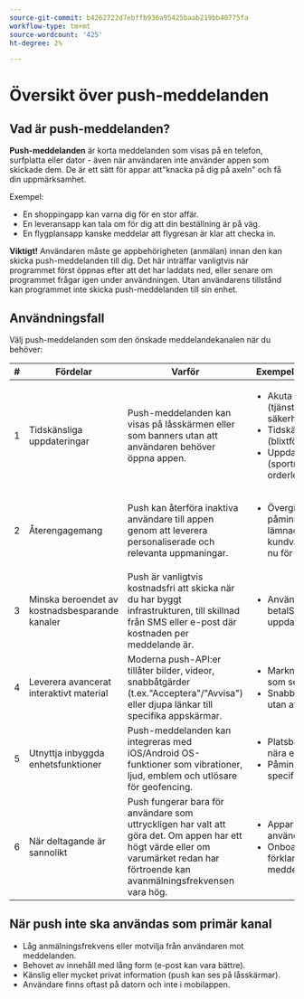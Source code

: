 ```yaml
---
source-git-commit: b4262722d7ebffb936a95425baab219bb40775fa
workflow-type: tm+mt
source-wordcount: '425'
ht-degree: 2%

---
```


# Översikt över push-meddelanden

## Vad är push-meddelanden?

**Push-meddelanden** är korta meddelanden som visas på en telefon, surfplatta eller dator - även när användaren inte använder appen som skickade dem. De är ett sätt för appar att&quot;knacka på dig på axeln&quot; och få din uppmärksamhet.

Exempel:

* En shoppingapp kan varna dig för en stor affär.
* En leveransapp kan tala om för dig att din beställning är på väg.
* En flygplansapp kanske meddelar att flygresan är klar att checka in.

**Viktigt!** Användaren måste ge appbehörigheten (anmälan) innan den kan skicka push-meddelanden till dig. Det här inträffar vanligtvis när programmet först öppnas efter att det har laddats ned, eller senare om programmet frågar igen under användningen. Utan användarens tillstånd kan programmet inte skicka push-meddelanden till sin enhet.

## Användningsfall

Välj push-meddelanden som den önskade meddelandekanalen när du behöver:

| # | Fördelar | Varför | Exempel på användningsfall |
|---|---------|-----|-------------------|
| 1 | Tidskänsliga uppdateringar | Push-meddelanden kan visas på låsskärmen eller som banners utan att användaren behöver öppna appen. | <ul><li> Akuta varningar (tjänstavbrott, säkerhetsvarningar)</li><li>Tidskänsliga erbjudanden (blixtförsäljning)</li><li> Uppdateringar i realtid (sportresultat, orderleverans)</ul> |
| 2 | Återengagemang | Push kan återföra inaktiva användare till appen genom att leverera personaliserade och relevanta uppmaningar. | <ul><li> Övergiven kundvagn eller påminnelser - t.ex. &quot;Du lämnade artiklar i kundvagnen - checkar ut nu för 10 % rabatt.&quot;</li></ul> |
| 3 | Minska beroendet av kostnadsbesparande kanaler | Push är vanligtvis kostnadsfri att skicka när du har byggt infrastrukturen, till skillnad från SMS eller e-post där kostnaden per meddelande är. | <ul><li> Använd push istället för betalSMS för regelbundna uppdateringar.</li></ul> |
| 4 | Leverera avancerat interaktivt material | Moderna push-API:er tillåter bilder, videor, snabbåtgärder (t.ex.&quot;Acceptera&quot;/&quot;Avvisa&quot;) eller djupa länkar till specifika appskärmar. | <ul><li>Marknadsföringskampanjer som ser bra ut</li><li>Snabba användaråtgärder utan att öppna appen helt.</li></ul> |
| 5 | Utnyttja inbyggda enhetsfunktioner | Push-meddelanden kan integreras med iOS/Android OS-funktioner som vibrationer, ljud, emblem och utlösare för geofencing. | <ul><li> Platsbaserade erbjudanden nära en butik</li><li> Påminnelser utlöses vid specifika tidpunkter.</li></ul> |
| 6 | När deltagande är sannolikt | Push fungerar bara för användare som uttryckligen har valt att göra det. Om appen har ett högt värde eller om varumärket redan har förtroende kan avanmälningsfrekvensen vara hög. | <ul><li> Appar med lojala användarbaser</li><li> Onboarding-flöden som förklarar värdet av meddelanden.</li></ul> |

## När push inte ska användas som primär kanal

* Låg anmälningsfrekvens eller motvilja från användaren mot meddelanden.
* Behovet av innehåll med lång form (e-post kan vara bättre).
* Känslig eller mycket privat information (push kan ses på låsskärmar).
* Användare finns oftast på datorn och inte i mobilappen.
